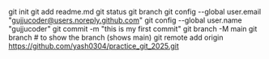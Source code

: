 git init
git add readme.md
git status
git branch
git config --global user.email "gujjucoder@users.noreply.github.com"
git config --global user.name "gujjucoder" 
git commit -m "this is my first commit"
git branch -M main
git branch # to show the branch (shows main)
git remote add origin https://github.com/yash0304/practice_git_2025.git